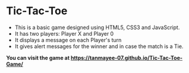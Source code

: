 # Tic-Tac-Toe

- This is a basic game designed using HTML5, CSS3 and JavaScript.
- It has two players: Player X and Player 0
- It displays a message on each Player's turn
- It gives alert messages for the winner and in case the match is a Tie.

**You can visit the game at https://tanmayee-07.github.io/Tic-Tac-Toe-Game/**
